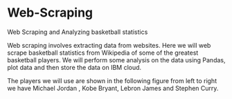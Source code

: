 # Web-Scraping
Web Scraping and Analyzing basketball statistics

Web scraping involves extracting data from websites. Here we will web scrape basketball statistics from Wikipedia of some of the greatest basketball players. We will perform some analysis on the data using Pandas, plot data and then store the data on IBM cloud.

The players we will use are shown in the following figure from left to right we have Michael Jordan , Kobe Bryant, Lebron James and Stephen Curry.

